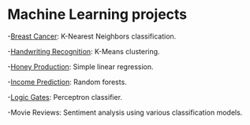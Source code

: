 # Machine Learning projects

-[Breast Cancer](https://github.com/rcruzgar/machine_learning/blob/master/breast_cancer/cancer_classifier.ipynb): K-Nearest Neighbors classification.

-[Handwriting Recognition](https://github.com/rcruzgar/machine_learning/blob/master/handwriting_recognition/kmeans_recognition.ipynb): K-Means clustering.

-[Honey Production](https://github.com/rcruzgar/machine_learning/blob/master/honey_production/linear_regression.ipynb): Simple linear regression. 

-[Income Prediction](https://github.com/rcruzgar/machine_learning/blob/master/income_prediction/income_randomforests.ipynb): Random forests.

-[Logic Gates](https://github.com/rcruzgar/machine_learning/blob/master/perceptron_gates/logic_gates.ipynb): Perceptron classifier.

-Movie Reviews: Sentiment analysis using various classification models.
